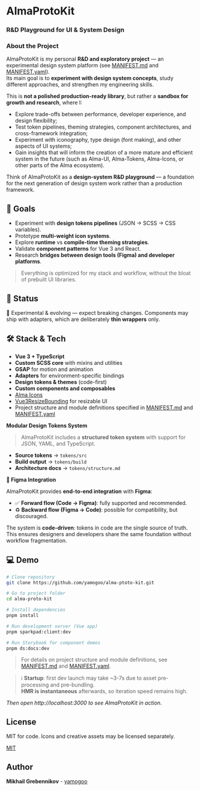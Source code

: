 # AlmaProtoKit

### R&D Playground for UI & System Design

### About the Project

AlmaProtoKit is my personal **R&D and exploratory project** — an experimental design system platform (see [MANIFEST.md](./packages/design-system/MANIFEST.md) and [MANIFEST.yaml](./packages/design-system/MANIFEST.yaml)).  
Its main goal is to **experiment with design system concepts**, study different approaches, and strengthen my engineering skills.

This is **not a polished production-ready library**, but rather a **sandbox for growth and research**, where I:

- Explore trade-offs between performance, developer experience, and design flexibility;
- Test token pipelines, theming strategies, component architectures, and cross-framework integration;
- Experiment with iconography, type design (font making), and other aspects of UI systems;
- Gain insights that will inform the creation of a more mature and efficient system in the future (such as Alma-UI, Alma-Tokens, Alma-Icons, or other parts of the Alma ecosystem).

Think of AlmaProtoKit as a **design-system R&D playground** — a foundation for the next generation of design system work rather than a production framework.

## 🚀 Goals

- Experiment with **design tokens pipelines** (JSON → SCSS → CSS variables).
- Prototype **multi-weight icon systems**.
- Explore **runtime** vs **compile-time theming strategies**.
- Validate **component patterns** for Vue 3 and React.
- Research **bridges between design tools (Figma) and developer platforms**.

> Everything is optimized for my stack and workflow, without the bloat of prebuilt UI libraries.

## 🎯 Status

🚧 Experimental & evolving — expect breaking changes.
Components may ship with adapters, which are deliberately **thin wrappers** only.

## 🛠 Stack & Tech

- **Vue 3 + TypeScript**
- **Custom SCSS core** with mixins and utilities
- **GSAP** for motion and animation
- **Adapters** for environment-specific bindings
- **Design tokens & themes** (code-first)
- **Custom components and composables**
- [Alma Icons](https://almaicons.netlify.app/icons)
- [Vue3ResizeBounding](https://resize-bounding.netlify.app/) for resizable UI
- Project structure and module definitions specified in [MANIFEST.md](./packages/design-system/MANIFEST.md) and [MANIFEST.yaml](./packages/design-system/MANIFEST.yaml)

**Modular Design Tokens System**

> AlmaProtoKit includes a **structured token system** with support for JSON, YAML, and TypeScript.

- **Source tokens** → `tokens/src`
- **Build output** → `tokens/build`
- **Architecture docs** → `tokens/structure.md`

**🔗 Figma Integration**

AlmaProtoKit provides **end-to-end integration** with **Figma**:

- ✅ **Forward flow (Code → Figma)**: fully supported and recommended.
- ♻️ **Backward flow (Figma → Code)**: possible for compatibility, but discouraged.

The system is **code-driven**: tokens in code are the single source of truth. This ensures designers and developers share the same foundation without workflow fragmentation.

## 💻 Demo

```bash
# Clone repository
git clone https://github.com/yamogoo/alma-ptoto-kit.git

# Go to project folder
cd alma-proto-kit

# Install dependencies
pnpm install

# Run development server (Vue app)
pnpm sparkpad:client:dev

# Run Storybook for component demos
pnpm ds:docs:dev
```

> For details on project structure and module definitions, see [MANIFEST.md](./packages/design-system/MANIFEST.md) and [MANIFEST.yaml](./packages/design-system/MANIFEST.yaml).

> ℹ️ **Startup**: first dev launch may take ~3-7s due to asset pre-processing and pre-bundling.  
> **HMR is instantaneous** afterwards, so iteration speed remains high.

_Then open http://localhost:3000 to see AlmaProtoKit in action._

## License

MIT for code. Icons and creative assets may be licensed separately.

[MIT](https://github.com/yamogoo/alma-ui/blob/main/LICENSE)

## Author

**Mikhail Grebennikov** - [yamogoo](https://github.com/yamogoo)
